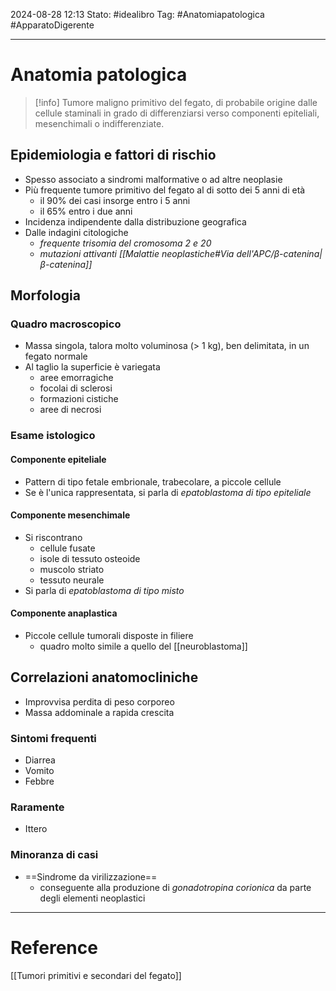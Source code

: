2024-08-28 12:13
Stato: #idealibro 
Tag: #Anatomiapatologica #ApparatoDigerente 

---
# Anatomia patologica
>[!info]
>Tumore maligno primitivo del fegato, di probabile origine dalle cellule staminali in grado di differenziarsi verso componenti epiteliali, mesenchimali o indifferenziate.
## Epidemiologia e fattori di rischio
- Spesso associato a sindromi malformative o ad altre neoplasie
- Più frequente tumore primitivo del fegato al di sotto dei 5 anni di età
	- il 90% dei casi insorge entro i 5 anni
	- il 65% entro i due anni
- Incidenza indipendente dalla distribuzione geografica
- Dalle indagini citologiche
	- *frequente trisomia del cromosoma 2 e 20*
	- *mutazioni attivanti [[Malattie neoplastiche#Via dell'APC/β-catenina|β-catenina]]*
## Morfologia
### Quadro macroscopico
- Massa singola, talora molto voluminosa (> 1 kg), ben delimitata, in un fegato normale
- Al taglio la superficie è variegata
	- aree emorragiche
	- focolai di sclerosi
	- formazioni cistiche
	- aree di necrosi
### Esame istologico
#### Componente epiteliale
- Pattern di tipo fetale embrionale, trabecolare, a piccole cellule
- Se è l'unica rappresentata, si parla di *epatoblastoma di tipo epiteliale*
#### Componente mesenchimale
- Si riscontrano
	- cellule fusate
	- isole di tessuto osteoide
	- muscolo striato
	- tessuto neurale
- Si parla di *epatoblastoma di tipo misto*
#### Componente anaplastica
- Piccole cellule tumorali disposte in filiere
	- quadro molto simile a quello del [[neuroblastoma]]
## Correlazioni anatomocliniche
- Improvvisa perdita di peso corporeo
- Massa addominale a rapida crescita
### Sintomi frequenti
- Diarrea
- Vomito
- Febbre
### Raramente
- Ittero
### Minoranza di casi
- ==Sindrome da virilizzazione==
	- conseguente alla produzione di *gonadotropina corionica* da parte degli elementi neoplastici







---
# Reference
[[Tumori primitivi e secondari del fegato]]
